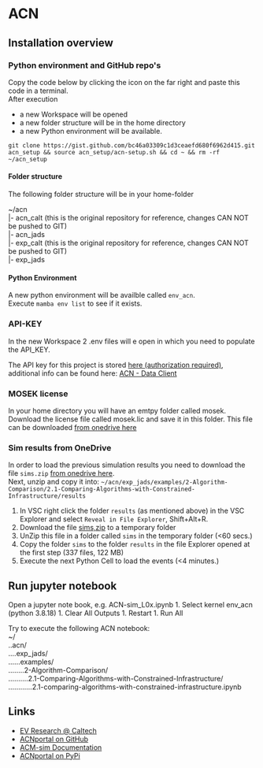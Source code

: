 # ACN

## Installation overview

### Python environment and GitHub repo's

Copy the code below by clicking the icon on the far right and paste this code in a terminal.  
After execution   
- a new Workspace will be opened
- a new folder structure will be in the home directory
- a new Python environment will be available.

```
git clone https://gist.github.com/bc46a03309c1d3ceaefd680f6962d415.git acn_setup && source acn_setup/acn-setup.sh && cd ~ && rm -rf ~/acn_setup
```

#### Folder structure

The following folder structure will be in your home-folder  

~/acn  
 |- acn_calt     (this is the original repository for reference, changes CAN NOT be pushed to GIT)  
 |- acn_jads  
 |- exp_calt     (this is the original repository for reference, changes CAN NOT be pushed to GIT)  
 |- exp_jads  

#### Python Environment
A new python environment will be availble called ```env_acn```.  
Execute ```mamba env list``` to see if it exists.

### API-KEY

In the new Workspace 2 .env files will e open in which you need to populate the API_KEY.  

The API key for this project is stored [here (authorization required)](https://1drv.ms/t/s!AiogHeTeve1hjvo-_7UAopYbxRS1qQ?e=LKaLS9), additional info can be found here: [ACN - Data Client][acn_api]  

### MOSEK license

In your home directory you will have an emtpy folder called mosek.  
Download the license file called mosek.lic and save it in this folder. This file can be downloaded [from onedrive here][mosek_lic]  

### Sim results from OneDrive

In order to load the previous simulation results you need to download the file ``sims.zip`` [from onedrive here][sim_results].  
Next, unzip and copy it into: 
``~/acn/exp_jads/examples/2-Algorithm-Comparison/2.1-Comparing-Algorithms-with-Constrained-Infrastructure/results``

1. In VSC right click the folder ``results`` (as mentioned above) in the VSC Explorer and select ```Reveal in File Explorer```, Shift+Alt+R. 
1. Download the file [sims,zip][sim_results] to a temporary folder
1. UnZip this file in a folder called ``sims`` in the temporary folder (<60 secs.)
1. Copy the folder ``sims`` to the folder ``results`` in the file Explorer opened at the first step (337 files, 122 MB)
1. Execute the next Python Cell to load the events (<4 minutes.)

## Run jupyter notebook

Open a jupyter note book, e.g. ACN-sim_L0x.ipynb
    1. Select kernel env_acn (python 3.8.18)
    1. Clear All Outputs 
    1. Restart
    1. Run All

Try to execute the following ACN notebook:  
~/  
..acn/  
....exp_jads/  
......examples/  
........2-Algorithm-Comparison/  
..........2.1-Comparing-Algorithms-with-Constrained-Infrastructure/  
............2.1-comparing-algorithms-with-constrained-infrastructure.ipynb  

## Links

- [EV Research @ Caltech][def]  
- [ACNportal on GitHub][acnportal]  
- [ACM-sim Documentation][ACM-sim]  
- [ACNportal on PyPi][acn_portal_pypi]  

[def]:             https://ev.caltech.edu/index
[acnportal]:       https://github.com/zach401/acnportal
[ACM-sim]:         https://acnportal.readthedocs.io/en/latest/
[acn_portal_pypi]: https://pypi.org/project/acnportal/
[conda_yml]:       https://docs.conda.io/projects/conda/en/latest/user-guide/tasks/manage-environments.html#creating-an-environment-from-an-environment-yml-file
[mosek_lic]: https://1drv.ms/u/s!AiogHeTeve1hjvpAHK-FCdqT2ikhfQ?e=DM0Uxm
[sim_results]: https://1drv.ms/u/s!AiogHeTeve1hj4MPKhNDWJn26EDWoQ?e=XdZ8Ev
[vsc_python_int]:  https://code.visualstudio.com/docs/python/environments#_working-with-python-interpreters
[vsc_conda_env]:   https://code.visualstudio.com/docs/python/environments#_create-a-conda-environment-in-the-terminal
[acn_api]:         https://acnportal.readthedocs.io/en/latest/acndata/data_client.html

